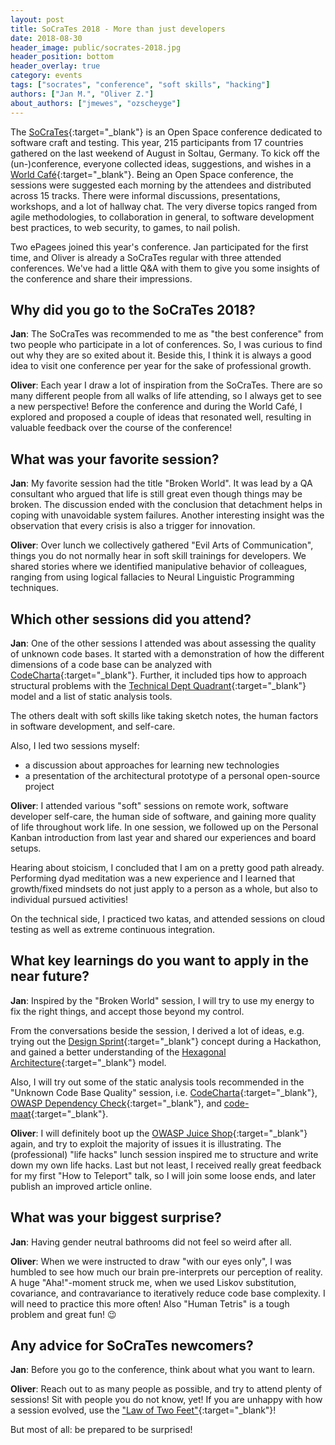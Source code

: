 ```yaml
---
layout: post
title: SoCraTes 2018 - More than just developers
date: 2018-08-30
header_image: public/socrates-2018.jpg
header_position: bottom
header_overlay: true
category: events
tags: ["socrates", "conference", "soft skills", "hacking"]
authors: ["Jan M.", "Oliver Z."]
about_authors: ["jmewes", "ozscheyge"]
---
```


The [SoCraTes](https://www.socrates-conference.de/home){:target="_blank"} is an Open Space conference dedicated to software craft and testing.
This year, 215 participants from 17 countries gathered on the last weekend of August in Soltau, Germany.
To kick off the (un-)conference, everyone collected ideas, suggestions, and wishes in a [World Café](https://en.wikipedia.org/wiki/World_caf%C3%A9){:target="_blank"}.
Being an Open Space conference, the sessions were suggested each morning by the attendees and distributed across 15 tracks.
There were informal discussions, presentations, workshops, and a lot of hallway chat.
The very diverse topics ranged from agile methodologies, to collaboration in general, to software development best practices, to web security, to games, to nail polish.

Two ePagees joined this year's conference.
Jan participated for the first time, and Oliver is already a SoCraTes regular with three attended conferences.
We've had a little Q&A with them to give you some insights of the conference and share their impressions.

## Why did you go to the SoCraTes 2018?

**Jan**:
The SoCraTes was recommended to me as "the best conference" from two people who participate in a lot of conferences.
So, I was curious to find out why they are so exited about it.
Beside this, I think it is always a good idea to visit one conference per year for the sake of professional growth.

**Oliver**:
Each year I draw a lot of inspiration from the SoCraTes.
There are so many different people from all walks of life attending, so I always get to see a new perspective!
Before the conference and during the World Café, I explored and proposed a couple of ideas that resonated well, resulting in valuable feedback over the course of the conference!


## What was your favorite session?

**Jan**:
My favorite session had the title "Broken World".
It was lead by a QA consultant who argued that life is still great even though things may be broken.
The discussion ended with the conclusion that detachment helps in coping with unavoidable system failures.
Another interesting insight was the observation that every crisis is also a trigger for innovation.

**Oliver**:
Over lunch we collectively gathered "Evil Arts of Communication", things you do not normally hear in soft skill trainings for developers.
We shared stories where we identified manipulative behavior of colleagues, ranging from using logical fallacies to Neural Linguistic Programming techniques.


## Which other sessions did you attend?

**Jan**:
One of the other sessions I attended was about assessing the quality of unknown code bases.
It started with a demonstration of how the different dimensions of a code base can be analyzed with [CodeCharta](https://maibornwolff.github.io/codecharta/){:target="_blank"}.
Further, it included tips how to approach structural problems with the [Technical Dept Quadrant](https://martinfowler.com/bliki/TechnicalDebtQuadrant.html){:target="_blank"} model and a list of static analysis tools.

The others dealt with soft skills like taking sketch notes, the human factors in software development, and self-care.

Also, I led two sessions myself:
- a discussion about approaches for learning new technologies
- a presentation of the architectural prototype of a personal open-source project

**Oliver**:
I attended various "soft" sessions on remote work, software developer self-care, the human side of software, and gaining more quality of life throughout work life. In one session, we followed up on the Personal Kanban introduction from last year and shared our experiences and board setups.

Hearing about stoicism, I concluded that I am on a pretty good path already.
Performing dyad meditation was a new experience and I learned that growth/fixed mindsets do not just apply to a person as a whole, but also to individual pursued activities!

On the technical side, I practiced two katas, and attended sessions on cloud testing as well as extreme continuous integration.


## What key learnings do you want to apply in the near future?

**Jan**:
Inspired by the "Broken World" session, I will try to use my energy to fix the right things, and accept those beyond my control.

From the conversations beside the session, I derived a lot of ideas, e.g. trying out the [Design Sprint](http://www.gv.com/sprint/){:target="_blank"} concept during a Hackathon, and gained a better understanding of the [Hexagonal Architecture](http://wiki.c2.com/?HexagonalArchitecture){:target="_blank"} model.

Also, I will try out some of the static analysis tools recommended in the "Unknown Code Base Quality" session, i.e. [CodeCharta](https://maibornwolff.github.io/codecharta/){:target="_blank"}, [OWASP Dependency Check](https://www.owasp.org/index.php/OWASP_Dependency_Check){:target="_blank"}, and [code-maat](https://github.com/adamtornhill/code-maat){:target="_blank"}.

**Oliver**:
I will definitely boot up the [OWASP Juice Shop](https://www.owasp.org/index.php/OWASP_Juice_Shop_Project){:target="_blank"} again, and try to exploit the majority of issues it is illustrating.
The (professional) "life hacks" lunch session inspired me to structure and write down my own life hacks.
Last but not least, I received really great feedback for my first "How to Teleport" talk, so I will join some loose ends, and later publish an improved article online.


## What was your biggest surprise?

**Jan**:
Having gender neutral bathrooms did not feel so weird after all.

**Oliver**:
When we were instructed to draw "with our eyes only", I was humbled to see how much our brain pre-interprets our perception of reality.
A huge "Aha!"-moment struck me, when we used Liskov substitution, covariance, and contravariance to iteratively reduce code base complexity. I will need to practice this more often!
Also "Human Tetris" is a tough problem and great fun! 😉


## Any advice for SoCraTes newcomers?

**Jan**:
Before you go to the conference, think about what you want to learn.

**Oliver**:
Reach out to as many people as possible, and try to attend plenty of sessions! Sit with people you do not know, yet!
If you are unhappy with how a session evolved, use the ["Law of Two Feet"](https://en.wikiversity.org/wiki/Open_Space_Technology#Law_of_Two_Feet){:target="_blank"}!

But most of all: be prepared to be surprised!
